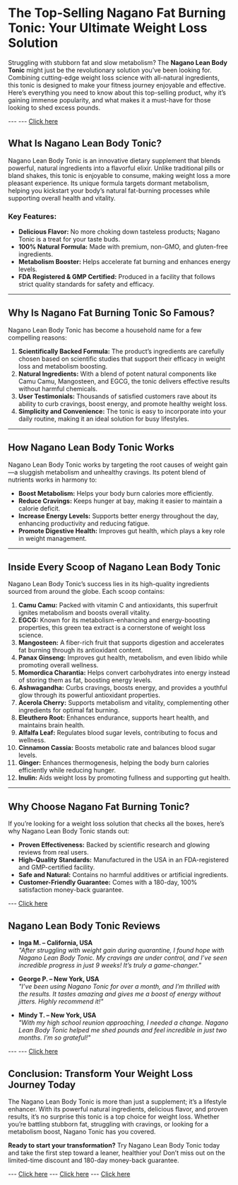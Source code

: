 # **The Top-Selling Nagano Fat Burning Tonic: Your Ultimate Weight Loss Solution**

Struggling with stubborn fat and slow metabolism? The **Nagano Lean Body Tonic** might just be the revolutionary solution you’ve been looking for. Combining cutting-edge weight loss science with all-natural ingredients, this tonic is designed to make your fitness journey enjoyable and effective. Here’s everything you need to know about this top-selling product, why it’s gaining immense popularity, and what makes it a must-have for those looking to shed excess pounds.

--- --- [Click here](https://naganotoni.us/)


## **What Is Nagano Lean Body Tonic?**

Nagano Lean Body Tonic is an innovative dietary supplement that blends powerful, natural ingredients into a flavorful elixir. Unlike traditional pills or bland shakes, this tonic is enjoyable to consume, making weight loss a more pleasant experience. Its unique formula targets dormant metabolism, helping you kickstart your body’s natural fat-burning processes while supporting overall health and vitality.

### **Key Features:**

- **Delicious Flavor:** No more choking down tasteless products; Nagano Tonic is a treat for your taste buds.
- **100% Natural Formula:** Made with premium, non-GMO, and gluten-free ingredients.
- **Metabolism Booster:** Helps accelerate fat burning and enhances energy levels.
- **FDA Registered & GMP Certified:** Produced in a facility that follows strict quality standards for safety and efficacy.

---

## **Why Is Nagano Fat Burning Tonic So Famous?**

Nagano Lean Body Tonic has become a household name for a few compelling reasons:

1. **Scientifically Backed Formula:** The product’s ingredients are carefully chosen based on scientific studies that support their efficacy in weight loss and metabolism boosting.
2. **Natural Ingredients:** With a blend of potent natural components like Camu Camu, Mangosteen, and EGCG, the tonic delivers effective results without harmful chemicals.
3. **User Testimonials:** Thousands of satisfied customers rave about its ability to curb cravings, boost energy, and promote healthy weight loss.
4. **Simplicity and Convenience:** The tonic is easy to incorporate into your daily routine, making it an ideal solution for busy lifestyles.

---

## **How Nagano Lean Body Tonic Works**

Nagano Lean Body Tonic works by targeting the root causes of weight gain—a sluggish metabolism and unhealthy cravings. Its potent blend of nutrients works in harmony to:

- **Boost Metabolism:** Helps your body burn calories more efficiently.
- **Reduce Cravings:** Keeps hunger at bay, making it easier to maintain a calorie deficit.
- **Increase Energy Levels:** Supports better energy throughout the day, enhancing productivity and reducing fatigue.
- **Promote Digestive Health:** Improves gut health, which plays a key role in weight management.

---

## **Inside Every Scoop of Nagano Lean Body Tonic**

Nagano Lean Body Tonic’s success lies in its high-quality ingredients sourced from around the globe. Each scoop contains:

1. **Camu Camu:** Packed with vitamin C and antioxidants, this superfruit ignites metabolism and boosts overall vitality.
2. **EGCG:** Known for its metabolism-enhancing and energy-boosting properties, this green tea extract is a cornerstone of weight loss science.
3. **Mangosteen:** A fiber-rich fruit that supports digestion and accelerates fat burning through its antioxidant content.
4. **Panax Ginseng:** Improves gut health, metabolism, and even libido while promoting overall wellness.
5. **Momordica Charantia:** Helps convert carbohydrates into energy instead of storing them as fat, boosting energy levels.
6. **Ashwagandha:** Curbs cravings, boosts energy, and provides a youthful glow through its powerful antioxidant properties.
7. **Acerola Cherry:** Supports metabolism and vitality, complementing other ingredients for optimal fat burning.
8. **Eleuthero Root:** Enhances endurance, supports heart health, and maintains brain health.
9. **Alfalfa Leaf:** Regulates blood sugar levels, contributing to focus and wellness.
10. **Cinnamon Cassia:** Boosts metabolic rate and balances blood sugar levels.
11. **Ginger:** Enhances thermogenesis, helping the body burn calories efficiently while reducing hunger.
12. **Inulin:** Aids weight loss by promoting fullness and supporting gut health.

---

## **Why Choose Nagano Fat Burning Tonic?**

If you’re looking for a weight loss solution that checks all the boxes, here’s why Nagano Lean Body Tonic stands out:

- **Proven Effectiveness:** Backed by scientific research and glowing reviews from real users.
- **High-Quality Standards:** Manufactured in the USA in an FDA-registered and GMP-certified facility.
- **Safe and Natural:** Contains no harmful additives or artificial ingredients.
- **Customer-Friendly Guarantee:** Comes with a 180-day, 100% satisfaction money-back guarantee.

--- [Click here](https://naganotoni.us/)

## **Nagano Lean Body Tonic Reviews**

- **Inga M. – California, USA**  
  *"After struggling with weight gain during quarantine, I found hope with Nagano Lean Body Tonic. My cravings are under control, and I’ve seen incredible progress in just 9 weeks! It’s truly a game-changer."*

- **George P. – New York, USA**  
  *"I’ve been using Nagano Tonic for over a month, and I’m thrilled with the results. It tastes amazing and gives me a boost of energy without jitters. Highly recommend it!"*

- **Mindy T. – New York, USA**  
  *"With my high school reunion approaching, I needed a change. Nagano Lean Body Tonic helped me shed pounds and feel incredible in just two months. I’m so grateful!"*

--- --- [Click here](https://naganotoni.us/)


## **Conclusion: Transform Your Weight Loss Journey Today**

The Nagano Lean Body Tonic is more than just a supplement; it’s a lifestyle enhancer. With its powerful natural ingredients, delicious flavor, and proven results, it’s no surprise this tonic is a top choice for weight loss. Whether you’re battling stubborn fat, struggling with cravings, or looking for a metabolism boost, Nagano Tonic has you covered.

**Ready to start your transformation?** Try Nagano Lean Body Tonic today and take the first step toward a leaner, healthier you! Don’t miss out on the limited-time discount and 180-day money-back guarantee.

--- [Click here](https://naganotoni.us/)
--- [Click here](https://naganotoni.us/)
--- [Click here](https://naganotoni.us/)

